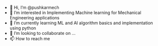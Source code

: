 - 👋 Hi, I’m @pushkarmech
- 👀 I’m interested in Implementing Machine learning for Mechanical Engineering applications
- 🌱 I’m currently learning ML and AI algorithm basics and implementation using python
- 💞️ I’m looking to collaborate on ...
- 📫 How to reach me 

<!---
pushkarmech/pushkarmech is a ✨ special ✨ repository because its `README.md` (this file) appears on your GitHub profile.
You can click the Preview link to take a look at your changes.
--->
